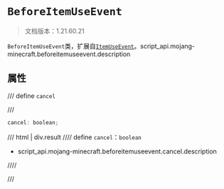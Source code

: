 # `BeforeItemUseEvent`

> 文档版本：1.21.60.21

`BeforeItemUseEvent`类，扩展自[`ItemUseEvent`](./itemuseevent.md)。script_api.mojang-minecraft.beforeitemuseevent.description

## 属性

/// define
`cancel`


///

```js
cancel: boolean;
```

/// html | div.result
//// define
`cancel`：`boolean`

- script_api.mojang-minecraft.beforeitemuseevent.cancel.description


////

///

